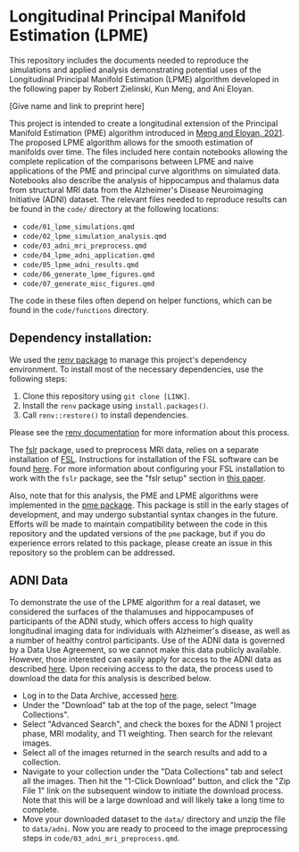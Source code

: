 # Longitudinal Principal Manifold Estimation (LPME)

This repository includes the documents needed to reproduce the simulations and applied analysis demonstrating potential uses of the Longitudinal Principal Manifold Estimation (LPME) algorithm developed in the following paper by Robert Zielinski, Kun Meng, and Ani Eloyan.

[Give name and link to preprint here]

This project is intended to create a longitudinal extension of the Principal Manifold Estimation (PME) algorithm introduced in [Meng and Eloyan, 2021](https://pubmed.ncbi.nlm.nih.gov/35813449/). The proposed LPME algorithm allows for the smooth estimation of manifolds over time. The files included here contain notebooks allowing the complete replication of the comparisons between LPME and naive applications of the PME and principal curve algorithms on simulated data. Notebooks also describe the analysis of hippocampus and thalamus data from structural MRI data from the Alzheimer's Disease Neuroimaging Initiative (ADNI) dataset. The relevant files needed to reproduce results can be found in the `code/` directory at the following locations:

- `code/01_lpme_simulations.qmd`
- `code/02_lpme_simulation_analysis.qmd`
- `code/03_adni_mri_preprocess.qmd`
- `code/04_lpme_adni_application.qmd`
- `code/05_lpme_adni_results.qmd`
- `code/06_generate_lpme_figures.qmd`
- `code/07_generate_misc_figures.qmd`

The code in these files often depend on helper functions, which can be found in the `code/functions` directory.

## Dependency installation:

We used the [renv package](https://rstudio.github.io/renv/) to manage this project's dependency environment. To install most of the necessary dependencies, use the following steps:

1. Clone this repository using `git clone [LINK]`.
2. Install the `renv` package using `install.packages()`.
3. Call `renv::restore()` to install dependencies.

Please see the [renv documentation](https://rstudio.github.io/renv/) for more information about this process.

The [fslr](https://github.com/muschellij2/fslr) package, used to preprocess MRI data, relies on a separate installation of [FSL](https://fsl.fmrib.ox.ac.uk/fsl/fslwiki/). Instructions for installation of the FSL software can be found [here](https://fsl.fmrib.ox.ac.uk/fsl/fslwiki/FslInstallationhttps://fsl.fmrib.ox.ac.uk/fsl/fslwiki/FslInstallation). For more information about configuring your FSL installation to work with the `fslr` package, see the "fslr setup" section in [this paper](https://www.ncbi.nlm.nih.gov/pmc/articles/PMC4911193/).

Also, note that for this analysis, the PME and LPME algorithms were implemented in the [pme package](https://github.com/rjzielinski/pme). This package is still in the early stages of development, and may undergo substantial syntax changes in the future. Efforts will be made to maintain compatibility between the code in this repository and the updated versions of the `pme` package, but if you do experience errors related to this package, please create an issue in this repository so the problem can be addressed.

## ADNI Data

To demonstrate the use of the LPME algorithm for a real dataset, we considered the surfaces of the thalamuses and hippocampuses of participants of the ADNI study, which offers access to high quality longitudinal imaging data for individuals with Alzheimer's disease, as well as a number of healthy control participants. Use of the ADNI data is governed by a Data Use Agreement, so we cannot make this data publicly available. However, those interested can easily apply for access to the ADNI data as described [here](https://adni.loni.usc.edu/data-samples/access-data/). Upon receiving access to the data, the process used to download the data for this analysis is described below.

- Log in to the Data Archive, accessed [here](https://ida.loni.usc.edu/login.jsp?project=ADNI).
- Under the "Download" tab at the top of the page, select "Image Collections".
- Select "Advanced Search", and check the boxes for the ADNI 1 project phase, MRI modality, and T1 weighting. Then search for the relevant images.
- Select all of the images returned in the search results and add to a collection.
- Navigate to your collection under the "Data Collections" tab and select all the images. Then hit the "1-Click Download" button, and click the "Zip File 1" link on the subsequent window to initiate the download process. Note that this will be a large download and will likely take a long time to complete.
- Move your downloaded dataset to the `data/` directory and unzip the file to `data/adni`. Now you are ready to proceed to the image preprocessing steps in `code/03_adni_mri_preprocess.qmd`.

